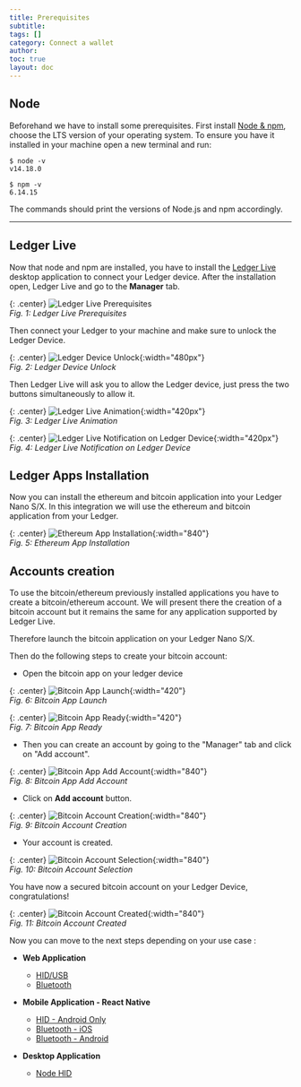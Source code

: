 ```yaml
---
title: Prerequisites
subtitle:
tags: []
category: Connect a wallet
author:
toc: true
layout: doc
---
```


## Node ##

Beforehand we have to install some prerequisites. First install <a href="https://nodejs.org/en/download/">Node & npm</a>, choose the LTS version of your operating system. To ensure you have it installed in your machine open a new terminal and run:

```
$ node -v
v14.18.0

$ npm -v
6.14.15
```

The commands should print the versions of Node.js and npm accordingly.


---------------------------------
## Ledger Live ##

Now that node and npm are installed, you have to install the [Ledger Live](https://www.ledger.com/ledger-live/download) desktop application to connect your Ledger device.
After the installation open, Ledger Live and go to the **Manager** tab.

{: .center}
![Ledger Live Prerequisites](../images/ledgerlivetabs.png)  
*Fig. 1: Ledger Live Prerequisites*

Then connect your Ledger to your machine and make sure to unlock the Ledger Device.

{: .center}
![Ledger Device Unlock](../images/ledgerCodePin.jpg){:width="480px"}   
*Fig. 2: Ledger Device Unlock*

Then Ledger Live will ask you to allow the Ledger device, just press the two buttons simultaneously to allow it.


{: .center}
![Ledger Live Animation](../images/ledgerConnect.png){:width="420px"}   
*Fig. 3: Ledger Live Animation*


{: .center}
![Ledger Live Notification on Ledger Device](../images/ledgerAllow.jpg){:width="420px"}   
*Fig. 4: Ledger Live Notification on Ledger Device*



## Ledger Apps Installation ##

Now you can install the ethereum and bitcoin application into your Ledger Nano S/X.
In this integration we will use the ethereum and bitcoin application from your Ledger.


{: .center}
![Ethereum App Installation](../images/ethereumInstallation.png){:width="840"}   
*Fig. 5: Ethereum App Installation*


## Accounts creation ##

To use the bitcoin/ethereum previously installed applications you have to create a bitcoin/ethereum account.
We will present there the creation of a bitcoin account but it remains the same for any application supported by Ledger Live.

Therefore launch the bitcoin application on your Ledger Nano S/X.

Then do the following steps to create your bitcoin account:


- Open the bitcoin app on your ledger device

{: .center}
![Bitcoin App Launch](../images/ledgerBtc.jpg){:width="420"}   
*Fig. 6: Bitcoin App Launch*


{: .center}
![Bitcoin App Ready](../images/ledgerReady.jpg){:width="420"}   
*Fig. 7: Bitcoin App Ready*

- Then you can create an account by going to the "Manager" tab and click on "Add account".

{: .center}
![Bitcoin App Add Account](../images/bitcoinInstalled.png){:width="840"}   
*Fig. 8: Bitcoin App Add Account*


- Click on **Add account** button.

{: .center}
![Bitcoin Account Creation](../images/step1account.png){:width="840"}   
*Fig. 9: Bitcoin Account Creation*


- Your account is created.

{: .center}
![Bitcoin Account Selection](../images/step2account.png){:width="840"}   
*Fig. 10: Bitcoin Account Selection*


You have now a secured bitcoin account on your Ledger Device, congratulations!

{: .center}
![Bitcoin Account Created](../images/step3account.png){:width="840"}   
*Fig. 11: Bitcoin Account Created*


Now you can move to the next steps depending on your use case :

 - **Web Application**
    - [HID/USB](../web-hid-usb)
    - [Bluetooth](../web-bluetooth)
 
 - **Mobile Application - React Native**
    - [HID - Android Only](../react-native-android-hid)
    - [Bluetooth - iOS](../react-native-bluetooth-android)
    - [Bluetooth - Android](../react-native-bluetooth-ios)

 - **Desktop Application**
    - [Node HID](../node-electron-hid)
 